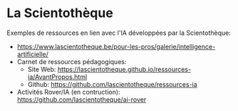 # La Scientothèque

Exemples de ressources en lien avec l'IA développées par la Scientothèque:

* https://www.lascientotheque.be/pour-les-pros/galerie/intelligence-artificielle/
* Carnet de ressources pédagogiques: 
	* Site Web: https://lascientotheque.github.io/ressources-ia/AvantPropos.html
	* Github: https://github.com/lascientotheque/ressources-ia
* Activités Rover/IA (en contruction): https://github.com/lascientotheque/ai-rover